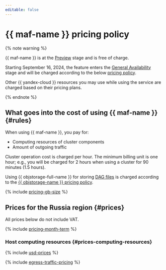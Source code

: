 ```yaml
---
editable: false
---
```


# {{ maf-name }} pricing policy



{% note warning %}

{{ maf-name }} is at the [Preview](../overview/concepts/launch-stages.md) stage and is free of charge.

Starting September 16, 2024, the feature enters the [General Availability](../overview/concepts/launch-stages.md) stage and will be charged according to the below [pricing policy](#rules).

Other {{ yandex-cloud }} resources you may use while using the service are charged based on their pricing plans.

{% endnote %}

## What goes into the cost of using {{ maf-name }} {#rules}

When using {{ maf-name }}, you pay for:

* Computing resources of cluster components
* Amount of outgoing traffic

Cluster operation cost is charged per hour. The minimum billing unit is one hour; e.g., you will be charged for 2 hours when using a cluster for 90 minutes (1.5 hours).

Using {{ objstorage-full-name }} for storing [DAG files](operations/upload-dags.md) is charged according to the [{{ objstorage-name }} pricing policy](../storage/pricing.md).

{% include [pricing-gb-size](../_includes/pricing-gb-size.md) %}

## Prices for the Russia region {#prices}




All prices below do not include VAT.


{% include [pricing-month-term](../_includes/mdb/pricing-month-term.md) %}

### Host computing resources {#prices-computing-resources}



{% include [usd-prices](../_pricing/managed-airflow/usd.md) %}


{% include [egress-traffic-pricing](../_includes/egress-traffic-pricing.md) %}
